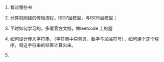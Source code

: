1. 看过哪些书

2. 计算机网络的传输流程，ISO7层模型，与ISO5层模型；

3. 平时如何学习的，多看官方文档，做leetcode 上的题

4. 如何设计传入字符串，（字符串中只包含，数字与加减符号），如何通个这个程序，将这字符串的结果计算出来。

5. 